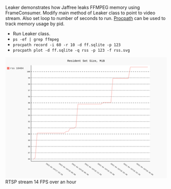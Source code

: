 Leaker demonstrates how Jaffree leaks FFMPEG memory using FrameConsumer. Modify
main method of Leaker class to point to video stream. Also set loop to number of
seconds to run. [Procpath](https://pypi.org/project/Procpath) can be used to
track memory usage by pid.

* Run Leaker class.
* `ps -ef | grep ffmpeg`
* `procpath record -i 60 -r 10 -d ff.sqlite -p 123`
* `procpath plot -d ff.sqlite -q rss -p 123 -f rss.svg`

![Leak](images/rss.svg)
RTSP stream 14 FPS over an hour